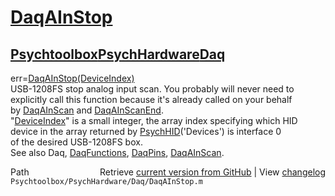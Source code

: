 # [DaqAInStop](DaqAInStop)
## [Psychtoolbox](Psychtoolbox)[PsychHardware](PsychHardware)[Daq](Daq)

err=[DaqAInStop](DaqAInStop)[(DeviceIndex)]((DeviceIndex))  
USB-1208FS stop analog input scan. You probably will never need to  
explicitly call this function because it's already called on your behalf  
by [DaqAInScan](DaqAInScan) and [DaqAInScanEnd](DaqAInScanEnd).  
"[DeviceIndex](DeviceIndex)" is a small integer, the array index specifying which HID  
      device in the array returned by [PsychHID](PsychHID)('Devices') is interface 0  
      of the desired USB-1208FS box.  
See also Daq, [DaqFunctions](DaqFunctions), [DaqPins](DaqPins), [DaqAInScan](DaqAInScan).  




<div class="code_header" style="text-align:right;">
  <span style="float:left;">Path&nbsp;&nbsp;</span> <span class="counter">Retrieve <a href=
  "https://raw.github.com/Psychtoolbox-3/Psychtoolbox-3/beta/Psychtoolbox/PsychHardware/Daq/DaqAInStop.m">current version from GitHub</a> | View <a href=
  "https://github.com/Psychtoolbox-3/Psychtoolbox-3/commits/beta/Psychtoolbox/PsychHardware/Daq/DaqAInStop.m">changelog</a></span>
</div>
<div class="code">
  <code>Psychtoolbox/PsychHardware/Daq/DaqAInStop.m</code>
</div>

